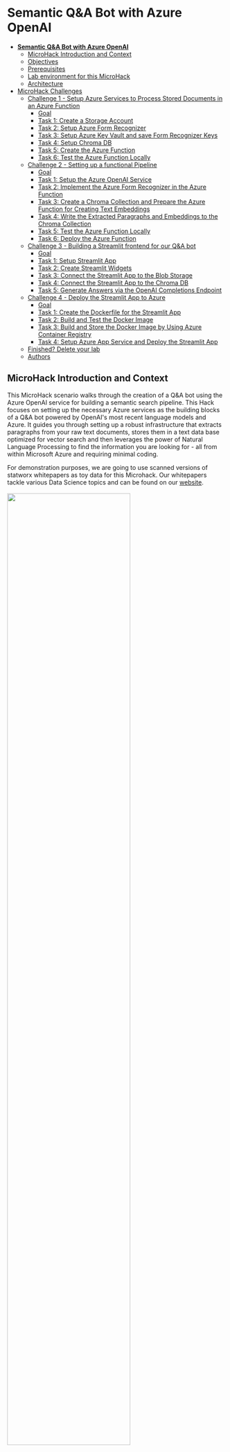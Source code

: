 # **Semantic Q&A Bot with Azure OpenAI**

- [**Semantic Q\&A Bot with Azure OpenAI**](#semantic-qa-bot-with-azure-openai)
  - [MicroHack Introduction and Context](#microhack-introduction-and-context)
  - [Objectives](#objectives)
  - [Prerequisites](#prerequisites)
  - [Lab environment for this MicroHack](#lab-environment-for-this-microhack)
  - [Architecture](#architecture)
- [MicroHack Challenges](#microhack-challenges)
  - [Challenge 1 - Setup Azure Services to Process Stored Documents in an Azure Function](#challenge-1---setup-azure-services-to-process-stored-documents-in-an-azure-function)
    - [Goal](#goal)
    - [Task 1: Create a Storage Account](#task-1-create-a-storage-account)
    - [Task 2: Setup Azure Form Recognizer](#task-2-setup-azure-form-recognizer)
    - [Task 3: Setup Azure Key Vault and save Form Recognizer Keys](#task-3-setup-azure-key-vault-and-save-form-recognizer-keys)
    - [Task 4: Setup Chroma DB](#task-4-setup-chroma-db)
    - [Task 5: Create the Azure Function](#task-5-create-the-azure-function)
    - [Task 6: Test the Azure Function Locally](#task-6-test-the-azure-function-locally)
  - [Challenge 2 - Setting up a functional Pipeline](#challenge-2---setting-up-a-functional-pipeline)
    - [Goal](#goal-1)
    - [Task 1: Setup the Azure OpenAI Service](#task-1-setup-the-azure-openai-service)
    - [Task 2: Implement the Azure Form Recognizer in the Azure Function](#task-2-implement-the-azure-form-recognizer-in-the-azure-function)
    - [Task 3: Create a Chroma Collection and Prepare the Azure Function for Creating Text Embeddings](#task-3-create-a-chroma-collection-and-prepare-the-azure-function-for-creating-text-embeddings)
    - [Task 4: Write the Extracted Paragraphs and Embeddings to the Chroma Collection](#task-4-write-the-extracted-paragraphs-and-embeddings-to-the-chroma-collection)
    - [Task 5: Test the Azure Function Locally](#task-5-test-the-azure-function-locally)
    - [Task 6: Deploy the Azure Function](#task-6-deploy-the-azure-function)
  - [Challenge 3 - Building a Streamlit frontend for our Q\&A bot](#challenge-3---building-a-streamlit-frontend-for-our-qa-bot)
    - [Goal](#goal-2)
    - [Task 1: Setup Streamlit App](#task-1-setup-streamlit-app)
    - [Task 2: Create Streamlit Widgets](#task-2-create-streamlit-widgets)
    - [Task 3: Connect the Streamlit App to the Blob Storage](#task-3-connect-the-streamlit-app-to-the-blob-storage)
    - [Task 4: Connect the Streamlit App to the Chroma DB](#task-4-connect-the-streamlit-app-to-the-chroma-db)
    - [Task 5: Generate Answers via the OpenAI Completions Endpoint](#task-5-generate-answers-via-the-openai-completions-endpoint)
  - [Challenge 4 - Deploy the Streamlit App to Azure](#challenge-4---deploy-the-streamlit-app-to-azure)
    - [Goal](#goal-3)
    - [Task 1: Create the Dockerfile for the Streamlit App](#task-1-create-the-dockerfile-for-the-streamlit-app)
    - [Task 2: Build and Test the Docker Image](#task-2-build-and-test-the-docker-image)
    - [Task 3: Build and Store the Docker Image by Using Azure Container Registry](#task-3-build-and-store-the-docker-image-by-using-azure-container-registry)
    - [Task 4: Setup Azure App Service and Deploy the Streamlit App](#task-4-setup-azure-app-service-and-deploy-the-streamlit-app)
  - [Finished? Delete your lab](#finished-delete-your-lab)
  - [Authors](#authors)

## MicroHack Introduction and Context

This MicroHack scenario walks through the creation of a Q&A bot using the Azure OpenAI service for building a semantic search pipeline. This Hack focuses on setting up the necessary Azure services as the building blocks of a Q&A bot powered by OpenAI's most recent language models and Azure. It guides you through setting up a robust infrastructure that extracts paragraphs from your raw text documents, stores them in a text data base optimized for vector search and then leverages the power of Natural Language Processing to find the information you are looking for - all from within Microsoft Azure and requiring minimal coding.

For demonstration purposes, we are going to use scanned versions of statworx whitepapers as toy data for this Microhack. Our whitepapers tackle various Data Science topics and can be found on our [website](https://www.statworx.com/content-hub/?whitepaper).\
\
<img src="img/webapp_demo.gif" width="75%" height="75%"/>\
\
Semantic search is a more informed way of sifting through documents. Traditional search methods relied on finding lexical overlap between a query and the contents of a document. Semantic search foregoes this approach and instead assumes that language exists in a latent semantic space, where words that are similar in meaning reside close to each other - and those that are different are separated by large distances. Deep neural networks facilitate finding the semantic location of words as they can be trained to translate words into numerical representations of their meanings, called word embeddings, and thus enabling us to measure their distance from each other and draw inference about the relationships amongst each other.

Semantic search uses this technique to find information that is most closely related to a search query, measured as the distance between their respective embeddings. The language models developed by OpenAI are highly proficient at this task. They have been trained on massive amounts of text data from many different contexts, hence they are prodicient at projecting natural language text to a latent, semantic space and are thus well-suited for building AI-powered Q&A applications.

This MicroHack is not an in-depth explanation of word embeddings as a technology, so please consider the following articles as required pre-reading to build foundational knowledge about the technology that enables finding semantic similarity between words, paragraphs and entire documents:

- <https://openai.com/blog/introducing-text-and-code-embeddings>
- <https://platform.openai.com/docs/guides/embeddings/what-are-embeddings>
- <https://learn.microsoft.com/en-us/azure/cognitive-services/openai/concepts/understand-embeddings>
- <https://medium.com/@statworx_blog/whats-cooking-at-statworx-ecd863edfabe>

## Objectives

After completing this MicroHack you will:

- Know how to build an AI-powered Q&A bot using Azure services.
- Understand how text embeddings can be used to find relevant passages in unstructured text documents.
- Have an functional Q&A service that takes your own documents as inputs and can be interacted with through a clean UI.

## Prerequisites

This MicroHack is designed to work with text data that is read from documents to be then processed and stored in Azure. We used our own documents, a collection of whitepapers written and published by statworx. In order to make the most of this MicroHack, we suggest you have a collection of documents in PDF-format at hand that you can then use to test the processing pipeline and inform the Q&A-bot by giving it context for its answers. 

In order to use the MicroHack time most effectively, the following services should be set up and ready for use prior to starting work on the challenges and their task:

- Azure Account
- Azure Subscription
- Azure Resource Group

Permissions for deployment:

- Contributor on your Resource Group

With these pre-requisites in place, you only need to set up the lab environment before starting to work on the challenges. These are designed for you to build familiarity with Azure's various services that facilitate implementing NLP-products through the use of services such Azure OpenAI, Virtual Machines and Azure Functions.

## Lab environment for this MicroHack

The majority of challenges of this MicroHack are completed in the Azure portal, with only a few tasks requiring any code at all. For the few tasks that do require code we suggest you set up a Lab environment that has access to the following tools:

- Azure CLI
  - Find detailed information on installing the Azure CLI in the [official documentation.](https://learn.microsoft.com/en-us/cli/azure/install-azure-cli)
  - `Homebrew` makes it easy to install the Azure CLI on macOS: `brew install azure-cli`
- Git
  - Make sure that you have [Git installed on your computer](https://git-scm.com/book/en/v2/Getting-Started-Installing-Git). This also enables you to clone the MicroHack repository to your local machine by executing the following command from your Shell:  
  `git clone https://github.com/microsoft/MicroHack.git`

We strongly recommend using [Visual Studio Code](https://code.visualstudio.com/) as a code editor with the following extensions:

- Python for Visual Code Studio
  - [This guide](https://code.visualstudio.com/docs/python/python-tutorial) walks you through installing a Python interpreter and the extension needed for using VSCode for Python development.
- Azure Tools
  - This extension pack contains multiple extensions used for interacting with Azure directly from VSCode. Find more information on the extension pack in the [official resource](https://marketplace.visualstudio.com/items?itemName=ms-vscode.vscode-node-azure-pack).

## Architecture

At the end of this MicroHack you will have set your Azure environment to use the following architecture:

![architecture](img/qa_architecture.png)

# MicroHack Challenges

## Challenge 1 - Setup Azure Services to Process Stored Documents in an Azure Function

[Walkthrough](challenges/challenge-1/solution.md)

### Goal

The goal of Challenge 1 is to set up a system using Azure services to process stored documents in an Azure function. This involves creating a Storage Account, setting up Azure Form Recognizer, creating an Azure Key Vault and saving Secrets, setting up a vector database, as well as creating an Azure Function to execute custom code every time a new document is added to the blob storage.

### Task 1: Create a Storage Account

In this task you will set up a Storage Account in Azure which contains and manages all of your Azure Storage data objects such as blobs.

### Task 2: Setup Azure Form Recognizer

Task 2 requires you to set up an Azure Form Recognizer resource to extract text data from unstructured documents. 

### Task 3: Setup Azure Key Vault and save Form Recognizer Keys

In task 3, you will set up an Azure Key Vault, a secure location to store and manage your application secrets such as your Form Recognizer Keys. Once you have set up the Key Vault, you will save your Form Recognizer Keys in it, which will allow your Azure Function to securely access the keys.

### Task 4: Setup Chroma DB

In task 4, you will set up Chroma DB, an open-source database that is designed to store embedding vectors. Chroma is particularly useful for a document storage for our specific use case since it returns the most closely related documents to the query by evaluating the similarity between query and document embeddings using cosine similarity. You will deploy Chroma inside an Azure Virtual Machine and allow specific ports of the VM to be accessible from the internet to connect your Azure Function and Frontend with the Chroma DB.

### Task 5: Create the Azure Function

In task 5, you will create an Azure Function that executes custom code every time a new document is added to the blob storage you created in Task 1. This is achieved using VSCode and the Azure Tools extension.

### Task 6: Test the Azure Function Locally

In Task 6, you will test your Azure Function locally to ensure it is working properly before deploying it to Azure. This will involve simulating an event trigger by uploading a test file to the blob storage and verifying that the Azure Function is triggered and processes the file correctly.

## Challenge 2 - Setting up a functional Pipeline

[Walkthrough](challenges/challenge-2/solution.md)

### Goal

The goal of Challenge 2 is to set up a functional pipeline that extracts paragraphs from scanned documents, creates text embeddings, and stores them in a Chroma database. This is achieved by deploying models in Azure OpenAI Service, implementing Azure Form Recognizer and Chroma client in an Azure Function, and deploying the Function to an Azure Function App with secure access using a managed identity and access policy. The pipeline is tested locally before being deployed to Azure.

### Task 1: Setup the Azure OpenAI Service

In Task 1, you will learn how to create the Azure OpenAI Service and deploy models. Once you have created the service, you will deploy some of the available OpenAI models to use them in your Azure Function and Frontend.

### Task 2: Implement the Azure Form Recognizer in the Azure Function

Task 2 requires you to implement the Azure Form Recognizer in the Azure Function. You will need to add the necessary packages to the requirements.txt and then install them, after which you will work on the code of your Azure function.

### Task 3: Create a Chroma Collection and Prepare the Azure Function for Creating Text Embeddings

Task 3 involves setting up the needed steps for creating text embeddings and writing them to a Chroma database inside the Azure Function. This requires initializing a Chroma client, creating a Chroma collection to store the documents and embeddings, adding helper functions for cleaning and embedding text data, and implementing a wrapper function around the ```get_embedding()``` function.

### Task 4: Write the Extracted Paragraphs and Embeddings to the Chroma Collection

In task 4, you will write the extracted paragraphs and their embeddings to the Chroma collection. To do this, you will use Chroma's API to connect to your collection, supply it with an embedding function and add the documents to the collection.

### Task 5: Test the Azure Function Locally

In this task, you will test the Azure Function locally using VSCode Azure Extensions. This will allow you to make sure that the Function is working as expected before deploying it to Azure.

### Task 6: Deploy the Azure Function

Task 6 involves deploying the Azure Function to a Function App in Azure after creating a Function App resource. To allow the Function App to access the Azure Key Vault for authentication and use of different resources, set up secure access using a managed identity and access policy, and add the outbound IP addresses of the Azure Function to the inbound port rules of the Azure VM created in Challenge 1.

## Challenge 3 - Building a Streamlit frontend for our Q&A bot

[Walkthrough](challenges/challenge-3/solution.md)

### Goal

The goal of this final challenge is the creation of an interactive web application that you can use to query the Q&A-chatbot and upload more documents to your knowledge base. 

### Task 1: Setup Streamlit App

The first task is dedicated to setting up a simple script that is used to initialize a streamlit web app. 

### Task 2: Create Streamlit Widgets

In this task you will extend your streamlit template to include multiple widgets that allow users to interact with your app. 

### Task 3: Connect the Streamlit App to the Blob Storage

Next, you will extend the streamlit script to be able to connect with your Azure Blob storage. This allows the interactive upload of documents to your Blob storage directly from within the streamlit app. 

### Task 4: Connect the Streamlit App to the Chroma DB

In this penultimate task of the MicroHack you will extend your streamlit app to also be able to send queries to your ChromaDB deployment. That's how your embedded documents can be retrieved and used for context by the Q&A-bot.

### Task 5: Generate Answers via the OpenAI Completions Endpoint

Finally, in this concluding task you will extend your streamlit to use the OpenAI Completions endpoint to generate human-like answers to your queries that include the retrieved documents as sources for the generated answers. With this step, the streamlit app is complete and your Q&A-bot is fully functional.

## Challenge 4 - Deploy the Streamlit App to Azure

[Walkthrough](challenges/challenge-4/solution.md)

### Goal
In this final challenge, we will containerize the Streamlit app with Docker, push it to an Azure Container Registry and deploy it via Azure App Services to make the web app accessible from the internet. You will also learn how to restrict access to the web app to selected IP addresses if you don't want it to be accessible by anybody.

### Task 1: Create the Dockerfile for the Streamlit App

In this task, you will learn how to create a Dockerfile for your Streamlit app. With a Dockerfile, you can easily package and deploy your app to any environment that supports Docker.

### Task 2: Build and Test the Docker Image

Once you've created your Dockerfile, it's time to build and test your Docker image. In this task, you'll learn how to use Docker to build your app and test it locally to ensure it's working as expected.

### Task 3: Build and Store the Docker Image by Using Azure Container Registry

In this task, you'll learn how to build and store your Docker image using Azure Container Registry. This will allow you to easily deploy your app to Azure or any other environment that supports Docker.

### Task 4: Setup Azure App Service and Deploy the Streamlit App

Finally, in this task, you'll learn how to set up an Azure App Service and deploy your Streamlit app. With Azure App Service, you can easily deploy your app to the cloud and scale it as needed to meet the demands of your users.

## Finished? Delete your lab

Thank you for participating in this MicroHack!

## Authors

**[Robin Baudisch](https://www.linkedin.com/in/robin-baudisch-a5091a125/)** is a Data Science consultant at [statworx](https://www.statworx.com/)  
**[Oliver Guggenbühl](https://www.linkedin.com/in/oliver-guggenb%C3%BChl-672146172/)** is a Data Science consultant at [statworx](https://www.statworx.com/)

Don't hesitate to reach out if you have any questions!
